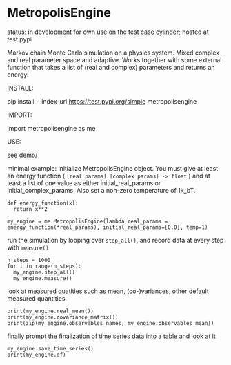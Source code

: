 # MetropolisEngine

status: in development for own use on the test case [cylinder](https://github.com/jklebes/cylinder);
      hosted at test.pypi

Markov chain Monte Carlo simulation on a physics system.  Mixed complex and real parameter space and adaptive. 
Works together with some external function that takes a list of (real and complex) parameters and returns an energy. 

INSTALL:

pip install --index-url https://test.pypi.org/simple metropolisengine

IMPORT:

import metropolisengine as me

USE:

see demo/

minimal example:
initialize MetropolisEngine object.  You must give at least an energy function ( `[real params] [complex params] -> float` ) and at least a list of one value as either initial_real_params or initial_complex_params.  Also set a non-zero temperature of 1k_bT.

```
def energy_function(x):
  return x**2
  
my_engine = me.MetropolisEngine(lambda real_params = energy_function(*real_params), initial_real_params=[0.0], temp=1)
```

run the simulation by looping over `step_all()`, and record data at every step with `measure()`

```
n_steps = 1000
for i in range(n_steps):
  my_engine.step_all()
  my_engine.measure()
```

look at measured quatities such as mean, (co-)variances, other default measured quantities.

```
print(my_engine.real_mean())
print(my_engine.covariance_matrix())
print(zip(my_engine.observables_names, my_engine.observables_mean))
```

finally prompt the finalization of time series data into a table and look at it

```
my_engine.save_time_series()
print(my_engine.df)
```
